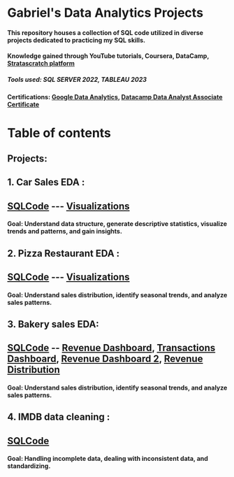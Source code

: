 
# Gabriel's Data Analytics Projects

#### This repository houses a collection of SQL code utilized in diverse projects dedicated to practicing my SQL skills.
#### Knowledge gained through YouTube tutorials, Coursera, DataCamp, [Stratascratch platform](https://www.stratascratch.com/)
##### Tools used: SQL SERVER 2022, TABLEAU 2023
#### Certifications: [Google Data Analytics](https://www.coursera.org/account/accomplishments/professional-cert/K4RQQ5KG7VZR), [Datacamp Data Analyst Associate Certificate](https://www.datacamp.com/certificate/DAA0012636534715)
# Table of contents
## Projects:
## 1. Car Sales EDA : 
## [SQLCode](https://github.com/Gaboner/sqlr/blob/main/Carsales%20EDA/carsalesEDA.sql) ---     [Visualizations](https://github.com/Gaboner/sqlr/tree/main/Car%20Sales%20visualizations)
####  Goal: Understand data structure, generate descriptive statistics, visualize trends and patterns, and gain insights.

## 2. Pizza Restaurant EDA : 
## [SQLCode](https://github.com/Gaboner/sqlr/blob/main/pizza%20restaurant%20EDA/pizza2.sql) --- [Visualizations](https://github.com/Gaboner/sqlr/tree/main/Pizza%20Restaurant%20Visualizations)
#### Goal: Understand sales distribution, identify seasonal trends, and analyze sales patterns.

## 3. Bakery sales EDA:
## [SQLCode](https://github.com/Gaboner/sqlr/blob/main/Bakery%20sales%20EDA/bakery.sql) --  [Revenue Dashboard](https://public.tableau.com/app/profile/gabriel.burlacu/viz/Revenuedistributionovertime/Dashboard1), [Transactions Dashboard](https://public.tableau.com/app/profile/gabriel.burlacu/viz/Transactionspermonthdayhour/Dashboard2), [Revenue Dashboard 2](https://public.tableau.com/app/profile/gabriel.burlacu/viz/Bakerysalesdistribution/Dashboard1), [Revenue Distribution](https://public.tableau.com/app/profile/gabriel.burlacu/viz/Revenuedistributionofproducts/Sheet3)
#### Goal: Understand sales distribution, identify seasonal trends, and analyze sales patterns.





## 4. IMDB data cleaning :
## [SQLCode](https://github.com/Gaboner/sqlr/blob/main/IMDB%20data%20cleaning%20code/imdbclean.sql)
#### Goal: Handling incomplete data, dealing with inconsistent data, and standardizing.
